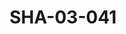---
pid: SHA-03-041
title: SHA-03-041
language: ar
collection: شرحبيل احمد
original_label: 
rights: شرحبيل احمد
location_of_original: شرحبيل احمد
photographer_or_studio: 
scanned_from: photograph 18.1 by 23.9
_date: '1965'
location: تونس
description: 'عيد المرجان شرحبيل احمد حسن سروجي كامل حسين في رقص شعبي '
additional_notes: كان يغني اغنية "ساباتو لى "
permission_display: 'yes'
on_server: 'no'
on_website: 'no'
permalink: /archive/ar/sha-03-041.html
layout: photo-page
---